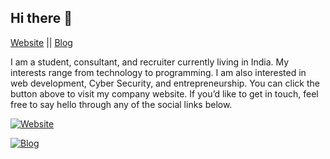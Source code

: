 ## Hi there 👋
[Website](https://harshsinghvi.com) || 
[Blog](https://blog.harshsinghvi.com)


I am a student, consultant, and recruiter currently living in India. My interests range from technology to programming. I am also interested in web development, Cyber Security, and entrepreneurship.
You can click the button above to visit my company website. If you’d like to get in touch, feel free to say hello through any of the social links below.

[![Website](https://api.netlify.com/api/v1/badges/5ca30664-e031-4a78-a97d-c1f2b1a76f30/deploy-status)](https://app.netlify.com/sites/harshsinghvi/deploys)

[![Blog](https://api.netlify.com/api/v1/badges/c700f26d-b8fb-4ea1-83cc-19837580e74a/deploy-status)](https://app.netlify.com/sites/theharshsinghviblog/deploys)
<!--
**harshsinghvi/harshsinghvi** is a ✨ _special_ ✨ repository because its `README.md` (this file) appears on your GitHub profile.

Here are some ideas to get you started:

- 🔭 I’m currently working on ...
- 🌱 I’m currently learning ...
- 👯 I’m looking to collaborate on ...
- 🤔 I’m looking for help with ...
- 💬 Ask me about ...
- 📫 How to reach me: ...
- 😄 Pronouns: ...
- ⚡ Fun fact: ...
-->
